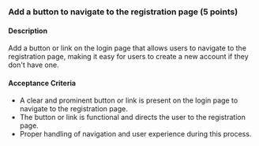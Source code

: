 ### Add a button to navigate to the registration page (5 points)

#### Description
Add a button or link on the login page that allows users to navigate to the registration page, making it easy for users to create a new account if they don't have one.

#### Acceptance Criteria
- A clear and prominent button or link is present on the login page to navigate to the registration page.
- The button or link is functional and directs the user to the registration page.
- Proper handling of navigation and user experience during this process.